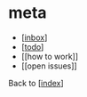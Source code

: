 # meta

- [[inbox]]
- [[todo]]
- [[how to work]]
- [[open issues]]

Back to [[index]]

[//begin]: # "Autogenerated link references for markdown compatibility"
[inbox]: inbox.md "Inbox"
[todo]: todo.md "Todo"
[index]: index.md "index"
[//end]: # "Autogenerated link references"